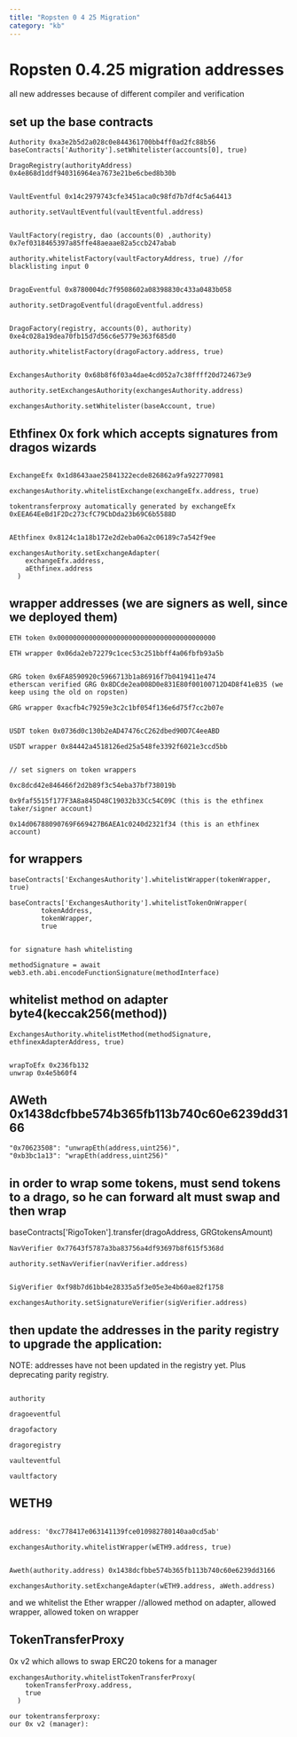 ```yaml
---
title: "Ropsten 0 4 25 Migration"
category: "kb"
---
```


# Ropsten 0.4.25 migration addresses
all new addresses because of different compiler and verification

## set up the base contracts
```
Authority 0xa3e2b5d2a028c0e844361700bb4ff0ad2fc88b56
baseContracts['Authority'].setWhitelister(accounts[0], true)

DragoRegistry(authorityAddress) 0x4e868d1ddf940316964ea7673e21be6cbed8b30b


VaultEventful 0x14c2979743cfe3451aca0c98fd7b7df4c5a64413

authority.setVaultEventful(vaultEventful.address)


VaultFactory(registry, dao (accounts(0) ,authority) 0x7ef0318465397a85ffe48aeaae82a5ccb247abab

authority.whitelistFactory(vaultFactoryAddress, true) //for blacklisting input 0


DragoEventful 0x8780004dc7f9508602a08398830c433a0483b058

authority.setDragoEventful(dragoEventful.address) 


DragoFactory(registry, accounts(0), authority) 0xe4c028a19dea70fb15d7d56c6e5779e363f685d0

authority.whitelistFactory(dragoFactory.address, true)


ExchangesAuthority 0x68b8f6f03a4dae4cd052a7c38ffff20d724673e9

authority.setExchangesAuthority(exchangesAuthority.address)

exchangesAuthority.setWhitelister(baseAccount, true)
```



## Ethfinex 0x fork which accepts signatures from dragos wizards

```

ExchangeEfx 0x1d8643aae25841322ecde826862a9fa922770981

exchangesAuthority.whitelistExchange(exchangeEfx.address, true)

tokentransferproxy automatically generated by exchangeEfx 0xEEA64EeBd1F2Dc273cfC79CbDda23b69C6b5588D


AEthfinex 0x8124c1a18b172e2d2eba06a2c06189c7a542f9ee

exchangesAuthority.setExchangeAdapter(
    exchangeEfx.address,
    aEthfinex.address
  )
```  


## wrapper addresses (we are signers as well, since we deployed them)
```
ETH token 0x0000000000000000000000000000000000000000

ETH wrapper 0x06da2eb72279c1cec53c251bbff4a06fbfb93a5b


GRG token 0x6FA8590920c5966713b1a86916f7b0419411e474
etherscan verified GRG 0x8DCde2ea008D0e831E80f00100712D4D8f41eB35 (we keep using the old on ropsten)

GRG wrapper 0xacfb4c79259e3c2c1bf054f136e6d75f7cc2b07e


USDT token 0x0736d0c130b2eAD47476cC262dbed90D7C4eeABD

USDT wrapper 0x84442a4518126ed25a548fe3392f6021e3ccd5bb


// set signers on token wrappers

0xc8dcd42e846466f2d2b89f3c54eba37bf738019b

0x9faf5515f177F3A8a845D48C19032b33Cc54C09C (this is the ethfinex taker/signer account)

0x14d06788090769F669427B6AEA1c0240d2321f34 (this is an ethfinex account)

```


## for wrappers

```
baseContracts['ExchangesAuthority'].whitelistWrapper(tokenWrapper, true)

baseContracts['ExchangesAuthority'].whitelistTokenOnWrapper(
        tokenAddress,
        tokenWrapper,
        true
        
        
for signature hash whitelisting

methodSignature = await web3.eth.abi.encodeFunctionSignature(methodInterface)
```

## whitelist method on adapter  byte4(keccak256(method))
```
ExchangesAuthority.whitelistMethod(methodSignature, ethfinexAdapterAddress, true)


wrapToEfx 0x236fb132
unwrap 0x4e5b60f4
```

## AWeth 0x1438dcfbbe574b365fb113b740c60e6239dd3166
```
"0x70623508": "unwrapEth(address,uint256)",
"0xb3bc1a13": "wrapEth(address,uint256)"
```

## in order to wrap some tokens, must send tokens to a drago, so he can forward alt must swap and then wrap

baseContracts['RigoToken'].transfer(dragoAddress, GRGtokensAmount)

```
NavVerifier 0x77643f5787a3ba83756a4df93697b8f615f5368d

authority.setNavVerifier(navVerifier.address)


SigVerifier 0xf98b7d61bb4e28335a5f3e05e3e4b60ae82f1758

exchangesAuthority.setSignatureVerifier(sigVerifier.address)
```

## then update the addresses in the parity registry to upgrade the application:
NOTE: addresses have not been updated in the registry yet. Plus deprecating parity registry.

```

authority

dragoeventful

dragofactory

dragoregistry

vaulteventful

vaultfactory
```

## WETH9
```

address: '0xc778417e063141139fce010982780140aa0cd5ab'

exchangesAuthority.whitelistWrapper(wETH9.address, true)


Aweth(authority.address) 0x1438dcfbbe574b365fb113b740c60e6239dd3166

exchangesAuthority.setExchangeAdapter(wETH9.address, aWeth.address)
```

and we whitelist the Ether wrapper
//allowed method on adapter, allowed wrapper, allowed token on wrapper

## TokenTransferProxy
0x v2 which allows to swap ERC20 tokens for a manager

```
exchangesAuthority.whitelistTokenTransferProxy(
    tokenTransferProxy.address,
    true
  )
  
our tokentransferproxy: 
our 0x v2 (manager): 
```
